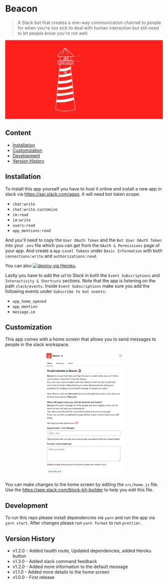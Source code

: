 # Beacon

> A Slack bot that creates a one-way communication channel to people for when you're too sick to deal with human interaction but still need to let people know you're not well.

<p align="center">
	<img src="assets/beacon.svg" alt="A lighthouse with a person shininy a light on a red background.">
</p>

## Content

- [Installation](#installation)
- [Customization](#customization)
- [Development](#development)
- [Version History](#version-history)

## Installation

To install this app yourself you have to host it online and install a new app in slack via https://api.slack.com/apps.
It will need bot token scope:

- `chat:write`
- `chat:write.customize`
- `im:read`
- `im:write`
- `users:read`
- `app_mentions:read`

And you'll need to copy the `User OAuth Token` and the `Bot User OAuth Token` into your `.env` file which you can get from the `OAuth & Permissions` page of your app. And create a `App-Level Tokens` under `Basic Information` with both `connections:write` and `authorizations:read`.

You can also [![deploy via Heroku](https://www.herokucdn.com/deploy/button.svg)](https://heroku.com/deploy).

Lastly you have to add the url to Slack in both the `Event Subscriptions` and `Interactivity & Shortcuts` sections.
Note that the app is listening on the path `slack/events`.
Inside `Event Subscriptions` make sure you add the following events under `Subscribe to bot events`:

- `app_home_opened`
- `app_mention`
- `message.im`

## Customization

This app comes with a home screen that allows you to send messages to people in the slack workspace.

<p align="center">
	<img height="400" src="assets/screenshot.png" alt="The interface of Beacon.">
</p>

You can make changes to the home screen by editing the `src/home.js` file.
Use the https://app.slack.com/block-kit-builder to help you edit this file.

## Development

To run this repo please install dependencies via `yarn` and run the app via `yarn start`.
After changes please run `yarn format` to run `prettier`.

## Version History

- v1.2.0 - Added health route, Updated dependencies, added Heroku button
- v1.3.0 - Added slack command feedback
- v1.2.0 - Added more information to the default message
- v1.1.0 - Added more details to the home screen
- v1.0.0 - First release
